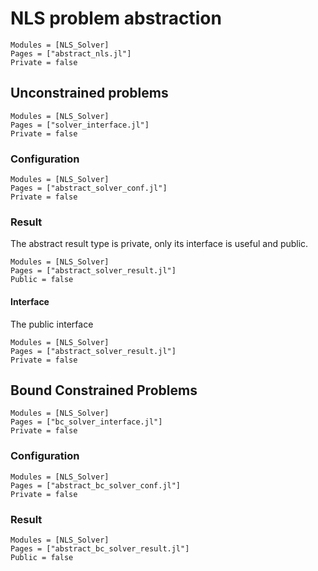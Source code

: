 # NLS problem abstraction

```@autodocs
Modules = [NLS_Solver]
Pages = ["abstract_nls.jl"]
Private = false
```

## Unconstrained problems


```@autodocs
Modules = [NLS_Solver]
Pages = ["solver_interface.jl"]
Private = false
```

### Configuration

```@autodocs
Modules = [NLS_Solver]
Pages = ["abstract_solver_conf.jl"]
Private = false
```


### Result 

The abstract result type is private, only its interface is useful and
public.

```@autodocs
Modules = [NLS_Solver]
Pages = ["abstract_solver_result.jl"]
Public = false
```

#### Interface 

The public interface 

```@autodocs
Modules = [NLS_Solver]
Pages = ["abstract_solver_result.jl"]
Private = false
```


## Bound Constrained Problems


```@autodocs
Modules = [NLS_Solver]
Pages = ["bc_solver_interface.jl"]
Private = false
```

### Configuration

```@autodocs
Modules = [NLS_Solver]
Pages = ["abstract_bc_solver_conf.jl"]
Private = false
```


### Result 

```@autodocs
Modules = [NLS_Solver]
Pages = ["abstract_bc_solver_result.jl"]
Public = false
```

